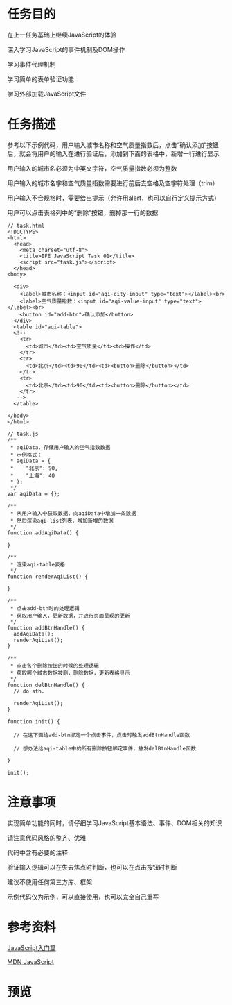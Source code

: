 # 任务目的

在上一任务基础上继续JavaScript的体验

深入学习JavaScript的事件机制及DOM操作

学习事件代理机制

学习简单的表单验证功能

学习外部加载JavaScript文件

# 任务描述

参考以下示例代码，用户输入城市名称和空气质量指数后，点击“确认添加”按钮后，就会将用户的输入在进行验证后，添加到下面的表格中，新增一行进行显示

用户输入的城市名必须为中英文字符，空气质量指数必须为整数

用户输入的城市名字和空气质量指数需要进行前后去空格及空字符处理（trim）

用户输入不合规格时，需要给出提示（允许用alert，也可以自行定义提示方式）

用户可以点击表格列中的“删除”按钮，删掉那一行的数据

```
// task.html
<!DOCTYPE>
<html>
  <head>
    <meta charset="utf-8">
    <title>IFE JavaScript Task 01</title>
    <script src="task.js"></script>
  </head>
<body>

  <div>
    <label>城市名称：<input id="aqi-city-input" type="text"></label><br>
    <label>空气质量指数：<input id="aqi-value-input" type="text"></label><br>
    <button id="add-btn">确认添加</button>
  </div>
  <table id="aqi-table">
  <!-- 
    <tr>
      <td>城市</td><td>空气质量</td><td>操作</td>
    </tr>
    <tr>
      <td>北京</td><td>90</td><td><button>删除</button></td>
    </tr>
    <tr>
      <td>北京</td><td>90</td><td><button>删除</button></td>
    </tr>
   -->
  </table>

</body>
</html>

// task.js
/**
 * aqiData，存储用户输入的空气指数数据
 * 示例格式：
 * aqiData = {
 *    "北京": 90,
 *    "上海": 40
 * };
 */
var aqiData = {};

/**
 * 从用户输入中获取数据，向aqiData中增加一条数据
 * 然后渲染aqi-list列表，增加新增的数据
 */
function addAqiData() {

}

/**
 * 渲染aqi-table表格
 */
function renderAqiList() {

}

/**
 * 点击add-btn时的处理逻辑
 * 获取用户输入，更新数据，并进行页面呈现的更新
 */
function addBtnHandle() {
  addAqiData();
  renderAqiList();
}

/**
 * 点击各个删除按钮的时候的处理逻辑
 * 获取哪个城市数据被删，删除数据，更新表格显示
 */
function delBtnHandle() {
  // do sth.

  renderAqiList();
}

function init() {

  // 在这下面给add-btn绑定一个点击事件，点击时触发addBtnHandle函数

  // 想办法给aqi-table中的所有删除按钮绑定事件，触发delBtnHandle函数

}

init();
```

# 注意事项

实现简单功能的同时，请仔细学习JavaScript基本语法、事件、DOM相关的知识

请注意代码风格的整齐、优雅

代码中含有必要的注释

验证输入逻辑可以在失去焦点时判断，也可以在点击按钮时判断

建议不使用任何第三方库、框架

示例代码仅为示例，可以直接使用，也可以完全自己重写

# 参考资料

[JavaScript入门篇](http://www.imooc.com/learn/36)

[MDN JavaScript](https://developer.mozilla.org/zh-CN/docs/Web/JavaScript)

# 预览